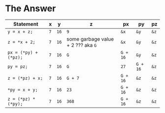 # The Answer

Statement | x | y | z | px | py | pz 
----------|---|---|---|----|----|----
`y = x + z;` | `7` | `16` | `9` |  `&x` |  `&y` |  `&z`
`z = *x + 2;` | `7` | `16` | some garbage value + 2 ??? aka `G` |  `&x` |  `&y` |  `&z`
`px = (*py) + (*pz);` | `7` | `16` |  `G` |  `G + 16` |  `&y` |  `&z`
`py = pz;` | `7` | `16` | `G` |  `27` |  `G + 16` |  `&z`
`z = (*pz) + x;` | `7` | `16` | `G + 7`  |  `G + 16` |  `&z` |  `&z`
`*py = x + y;` | `7` | `16` | `23`  |  `G + 16` |  `&z` |  `&z`
`z = (*pz) * (*py);` | `7` | `16` | `368`  |  `G + 16` |  `&z` |  `&z`
